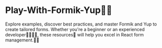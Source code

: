 # Play-With-Formik-Yup🚀🚀
Explore examples, discover best practices, and master Formik and Yup to create tailored forms. Whether you're a beginner or an experienced developer🧑‍💻🧑‍💻, these resources📕 will help you excel in React form management.🚀🚀
